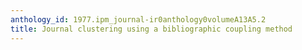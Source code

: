 ```yaml
---
anthology_id: 1977.ipm_journal-ir0anthology0volumeA13A5.2
title: Journal clustering using a bibliographic coupling method
---
```

